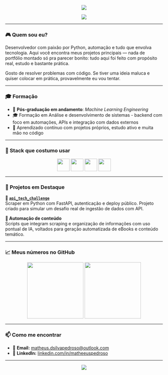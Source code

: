 
<!-- Banner topo animado -->
<p align="center">
  <img src="https://capsule-render.vercel.app/api?type=waving&color=0d1117&height=200&section=header&text=Matheus%20Pedroso%20👾&fontColor=ffffff&fontSize=40&animation=fadeIn" />
</p>

<p align="center">
  <img src="[https://readme-typing-svg.demolab.com?font=Fira+Code&size=22&pause=1000&color=36BCF7&center=true&vCenter=true&width=435&lines=Dev+Python+%7C+Scraping+%7C+APIs;Projetos+pr%C3%A1ticos+e+focados+em+resultados;Gamer+e+tech+lover+%F0%9F%91%BD](https://readme-typing-svg.demolab.com?font=Fira+Code&size=22&pause=1000&color=36BCF7&center=true&vCenter=true&width=435&lines=Projetos+em+Python;+Scraping+e+APIs+com+FastAPI;+Monitoramento+via+OBD2)" />
</p>

---

### 🎮 Quem sou eu?

Desenvolvedor com paixão por Python, automação e tudo que envolva tecnologia. Aqui você encontra meus projetos principais — nada de portfólio montado só pra parecer bonito: tudo aqui foi feito com propósito real, estudo e bastante prática.

Gosto de resolver problemas com código. Se tiver uma ideia maluca e quiser colocar em prática, provavelmente eu vou tentar.

---

### 🎓 Formação

- 📍 **Pós-graduação em andamento**: *Machine Learning Engineering*  
- 🎓 Formação em Análise e desenvolvimento de sistemas - backend com foco em automações, APIs e integração com dados externos  
- 🚀 Aprendizado contínuo com projetos próprios, estudo ativo e muita mão no código

---

### 🔧 Stack que costumo usar

<div align="center">
  <img src="https://cdn.jsdelivr.net/gh/devicons/devicon/icons/python/python-original.svg" width="40" />
  <img src="https://cdn.jsdelivr.net/gh/devicons/devicon/icons/fastapi/fastapi-original.svg" width="40" />
  <img src="https://cdn.jsdelivr.net/gh/devicons/devicon/icons/docker/docker-original.svg" width="40" />
  <img src="https://cdn.jsdelivr.net/gh/devicons/devicon/icons/git/git-original.svg" width="40" />
  
</div>

---

### 🚀 Projetos em Destaque

**🔹 [`api_tech_challenge`](https://github.com/MatheuusPedroso/api_tech_challenge)**  
Scraper em Python com FastAPI, autenticação e deploy público. Projeto criado para simular um desafio real de ingestão de dados com API.

**🔹 Automação de conteúdo**  
Scripts que integram scraping e organização de informações com uso pontual de IA, voltados para geração automatizada de eBooks e conteúdo temático.

---

### 📈 Meus números no GitHub

<div align="center">
  <img height="180em" src="https://github-readme-stats.vercel.app/api?username=MatheuusPedroso&show_icons=true&theme=tokyonight&hide_border=true" />
  <img height="180em" src="https://github-readme-stats.vercel.app/api/top-langs/?username=MatheuusPedroso&layout=compact&theme=tokyonight&hide_border=true" />
</div>

---

### 📫 Como me encontrar

- 📧 **Email:** matheus.dsilvapedroso@outlook.com  
- 💼 **LinkedIn:** [linkedin.com/in/matheeuspedroso](https://www.linkedin.com/in/matheeuspedroso)

---

<p align="center">
  <img src="https://capsule-render.vercel.app/api?type=waving&color=0d1117&height=120&section=footer"/>
</p>

